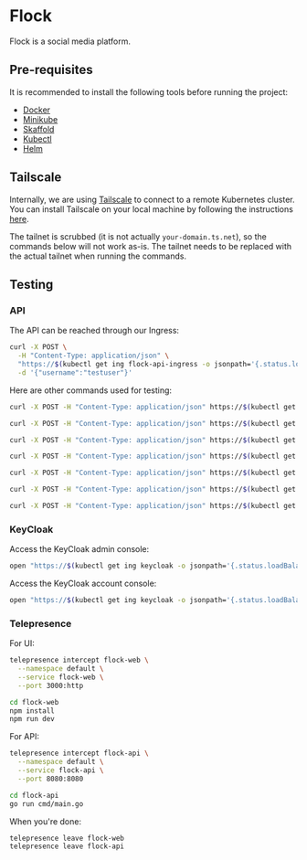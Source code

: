 # Flock

Flock is a social media platform.

## Pre-requisites

It is recommended to install the following tools before running the project:

- [Docker](https://docs.docker.com/get-docker/)
- [Minikube](https://minikube.sigs.k8s.io/docs/start/)
- [Skaffold](https://skaffold.dev/docs/install/)
- [Kubectl](https://kubernetes.io/docs/tasks/tools/install-kubectl/)
- [Helm](https://helm.sh/docs/intro/install/)

## Tailscale

Internally, we are using [Tailscale](https://tailscale.com/kb/1236/kubernetes-operator) to connect to a remote Kubernetes cluster. You can install Tailscale on your local machine by following the instructions [here](https://tailscale.com/download).

The tailnet is scrubbed (it is not actually `your-domain.ts.net`), so the commands below will not work as-is. The tailnet needs to be replaced with the actual tailnet when running the commands.

## Testing

### API

The API can be reached through our Ingress:

```bash
curl -X POST \
  -H "Content-Type: application/json" \
  "https://$(kubectl get ing flock-api-ingress -o jsonpath='{.status.loadBalancer.ingress[0].hostname}')/frontend.v1.ProfilePageService/GetProfilePage" \
  -d '{"username":"testuser"}'
```

Here are other commands used for testing:

```bash
curl -X POST -H "Content-Type: application/json" https://$(kubectl get ing flock-api-ingress -o jsonpath='{.status.loadBalancer.ingress[0].hostname}')/frontend.v1.ProfilePageService/GetProfilePage -d '{"username": "testuser"}'

curl -X POST -H "Content-Type: application/json" https://$(kubectl get ing flock-api-ingress -o jsonpath='{.status.loadBalancer.ingress[0].hostname}')/frontend.v1.HomePageService/GetHomePage -d '{}'

curl -X POST -H "Content-Type: application/json" https://$(kubectl get ing flock-api-ingress -o jsonpath='{.status.loadBalancer.ingress[0].hostname}')/backend.v1.PostService/CreatePost -d '{"author_id": 1, "content": "This is a new post"}'

curl -X POST -H "Content-Type: application/json" https://$(kubectl get ing flock-api-ingress -o jsonpath='{.status.loadBalancer.ingress[0].hostname}')/backend.v1.PostService/GetPost -d '{"id": 123}'

curl -X POST -H "Content-Type: application/json" https://$(kubectl get ing flock-api-ingress -o jsonpath='{.status.loadBalancer.ingress[0].hostname}')/backend.v1.PostService/BatchGetPosts -d '{"ids": ["123", "456", "789"]}'

curl -X POST -H "Content-Type: application/json" https://$(kubectl get ing flock-api-ingress -o jsonpath='{.status.loadBalancer.ingress[0].hostname}')/backend.v1.PostService/ListMostRecentPosts -d '{"post_limit": 10}'

curl -X POST -H "Content-Type: application/json" https://$(kubectl get ing flock-api-ingress -o jsonpath='{.status.loadBalancer.ingress[0].hostname}')/backend.v1.PostService/ListMostRecentPostsByUser -d '{"author": {"id": "1", "username": "testuser"}, "post_limit": 5}'
```

### KeyCloak

Access the KeyCloak admin console:

```bash
open "https://$(kubectl get ing keycloak -o jsonpath='{.status.loadBalancer.ingress[0].hostname}')"
```

Access the KeyCloak account console:

```bash
open "https://$(kubectl get ing keycloak -o jsonpath='{.status.loadBalancer.ingress[0].hostname}')/realms/flock/account/"
```

### Telepresence

For UI:

```bash
telepresence intercept flock-web \
  --namespace default \
  --service flock-web \
  --port 3000:http

cd flock-web
npm install
npm run dev
```

For API:

```bash
telepresence intercept flock-api \
  --namespace default \
  --service flock-api \
  --port 8080:8080

cd flock-api
go run cmd/main.go
```

When you're done:

```bash
telepresence leave flock-web
telepresence leave flock-api
```
